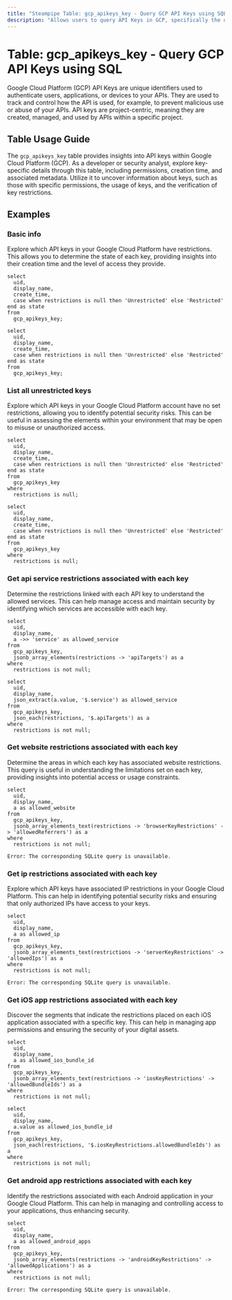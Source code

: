 ```yaml
---
title: "Steampipe Table: gcp_apikeys_key - Query GCP API Keys using SQL"
description: "Allows users to query API Keys in GCP, specifically the details of each API key and its associated metadata, providing insights into key usage and permissions."
---
```


# Table: gcp_apikeys_key - Query GCP API Keys using SQL

Google Cloud Platform (GCP) API Keys are unique identifiers used to authenticate users, applications, or devices to your APIs. They are used to track and control how the API is used, for example, to prevent malicious use or abuse of your APIs. API keys are project-centric, meaning they are created, managed, and used by APIs within a specific project.

## Table Usage Guide

The `gcp_apikeys_key` table provides insights into API keys within Google Cloud Platform (GCP). As a developer or security analyst, explore key-specific details through this table, including permissions, creation time, and associated metadata. Utilize it to uncover information about keys, such as those with specific permissions, the usage of keys, and the verification of key restrictions.

## Examples

### Basic info
Explore which API keys in your Google Cloud Platform have restrictions. This allows you to determine the state of each key, providing insights into their creation time and the level of access they provide.

```sql+postgres
select
  uid,
  display_name,
  create_time,
  case when restrictions is null then 'Unrestricted' else 'Restricted' end as state
from
  gcp_apikeys_key;
```

```sql+sqlite
select
  uid,
  display_name,
  create_time,
  case when restrictions is null then 'Unrestricted' else 'Restricted' end as state
from
  gcp_apikeys_key;
```


### List all unrestricted keys
Explore which API keys in your Google Cloud Platform account have no set restrictions, allowing you to identify potential security risks. This can be useful in assessing the elements within your environment that may be open to misuse or unauthorized access.

```sql+postgres
select
  uid,
  display_name,
  create_time,
  case when restrictions is null then 'Unrestricted' else 'Restricted' end as state
from
  gcp_apikeys_key
where
  restrictions is null;
```

```sql+sqlite
select
  uid,
  display_name,
  create_time,
  case when restrictions is null then 'Unrestricted' else 'Restricted' end as state
from
  gcp_apikeys_key
where
  restrictions is null;
```

### Get api service restrictions associated with each key
Determine the restrictions linked with each API key to understand the allowed services. This can help manage access and maintain security by identifying which services are accessible with each key.

```sql+postgres
select
  uid,
  display_name,
  a ->> 'service' as allowed_service
from
  gcp_apikeys_key,
  jsonb_array_elements(restrictions -> 'apiTargets') as a
where
  restrictions is not null;
```

```sql+sqlite
select
  uid,
  display_name,
  json_extract(a.value, '$.service') as allowed_service
from
  gcp_apikeys_key,
  json_each(restrictions, '$.apiTargets') as a
where
  restrictions is not null;
```

### Get website restrictions associated with each key
Determine the areas in which each key has associated website restrictions. This query is useful in understanding the limitations set on each key, providing insights into potential access or usage constraints.

```sql+postgres
select
  uid,
  display_name,
  a as allowed_website
from
  gcp_apikeys_key,
  jsonb_array_elements_text(restrictions -> 'browserKeyRestrictions' -> 'allowedReferrers') as a
where
  restrictions is not null;
```

```sql+sqlite
Error: The corresponding SQLite query is unavailable.
```

### Get ip restrictions associated with each key
Explore which API keys have associated IP restrictions in your Google Cloud Platform. This can help in identifying potential security risks and ensuring that only authorized IPs have access to your keys.

```sql+postgres
select
  uid,
  display_name,
  a as allowed_ip
from
  gcp_apikeys_key,
  jsonb_array_elements_text(restrictions -> 'serverKeyRestrictions' -> 'allowedIps') as a
where
  restrictions is not null;
```

```sql+sqlite
Error: The corresponding SQLite query is unavailable.
```

### Get iOS app restrictions associated with each key
Discover the segments that indicate the restrictions placed on each iOS application associated with a specific key. This can help in managing app permissions and ensuring the security of your digital assets.

```sql+postgres
select
  uid,
  display_name,
  a as allowed_ios_bundle_id
from
  gcp_apikeys_key,
  jsonb_array_elements_text(restrictions -> 'iosKeyRestrictions' -> 'allowedBundleIds') as a
where
  restrictions is not null;
```

```sql+sqlite
select
  uid,
  display_name,
  a.value as allowed_ios_bundle_id
from
  gcp_apikeys_key,
  json_each(restrictions, '$.iosKeyRestrictions.allowedBundleIds') as a
where
  restrictions is not null;
```

### Get android app restrictions associated with each key
Identify the restrictions associated with each Android application in your Google Cloud Platform. This can help in managing and controlling access to your applications, thus enhancing security.

```sql+postgres
select
  uid,
  display_name,
  a as allowed_android_apps
from
  gcp_apikeys_key,
  jsonb_array_elements(restrictions -> 'androidKeyRestrictions' -> 'allowedApplications') as a
where
  restrictions is not null;
```

```sql+sqlite
Error: The corresponding SQLite query is unavailable.
```

